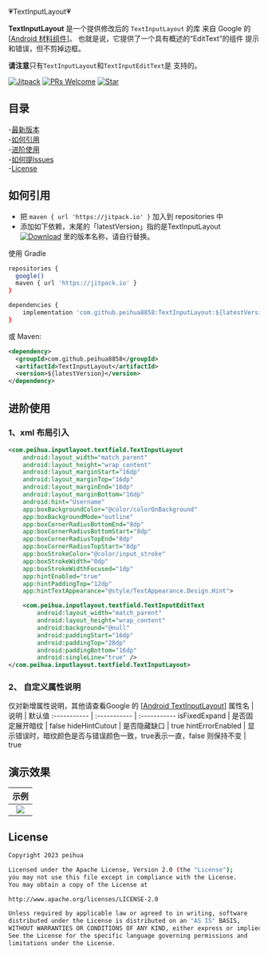 :heartpulse:TextInputLayout:heartpulse:

**TextInputLayout** 是一个提供修改后的 `TextInputLayout` 的库
来自 Google 的 [[Android 材料组件](https://github.com/material-components/material-components-android)]。
也就是说，它提供了一个具有概述的“EditText”的组件
提示和错误，但不剪掉边框。

**请注意**只有`TextInputLayout`和`TextInputEditText`是
支持的。

[![Jitpack](https://jitpack.io/v/peihua8858/TextInputLayout.svg)](https://github.com/peihua8858)
[![PRs Welcome](https://img.shields.io/badge/PRs-Welcome-brightgreen.svg)](https://github.com/peihua8858)
[![Star](https://img.shields.io/github/stars/peihua8858/TextInputLayout.svg)](https://github.com/peihua8858/TextInputLayout)


## 目录
-[最新版本](https://github.com/peihua8858/TextInputLayout/releases/tag/1.0.0-beta2)<br>
-[如何引用](#如何引用)<br>
-[进阶使用](#进阶使用)<br>
-[如何提Issues](https://github.com/peihua8858/TextInputLayout/wiki/%E5%A6%82%E4%BD%95%E6%8F%90Issues%3F)<br>
-[License](#License)<br>


## 如何引用

* 把 `maven { url 'https://jitpack.io' }` 加入到 repositories 中
* 添加如下依赖，末尾的「latestVersion」指的是TextInputLayout [![Download](https://jitpack.io/v/peihua8858/TextInputLayout.svg)](https://jitpack.io/#peihua8858/TextInputLayout) 里的版本名称，请自行替换。

使用 Gradle

```sh
repositories {
  google()
  maven { url 'https://jitpack.io' }
}

dependencies {
    implementation 'com.github.peihua8858:TextInputLayout:${latestVersion}'
}
```

或 Maven:

```xml
<dependency>
  <groupId>com.github.peihua8858</groupId>
  <artifactId>TextInputLayout</artifactId>
  <version>${latestVersion}</version>
</dependency>
```

## 进阶使用
### 1、xml 布局引入
```XML
<com.peihua.inputlayout.textfield.TextInputLayout
    android:layout_width="match_parent"
    android:layout_height="wrap_content"
    android:layout_marginStart="16dp"
    android:layout_marginTop="16dp"
    android:layout_marginEnd="16dp"
    android:layout_marginBottom="16dp"
    android:hint="Username"
    app:boxBackgroundColor="@color/colorOnBackground"
    app:boxBackgroundMode="outline"
    app:boxCornerRadiusBottomEnd="8dp"
    app:boxCornerRadiusBottomStart="8dp"
    app:boxCornerRadiusTopEnd="8dp"
    app:boxCornerRadiusTopStart="8dp"
    app:boxStrokeColor="@color/input_stroke"
    app:boxStrokeWidth="0dp"
    app:boxStrokeWidthFocused="1dp"
    app:hintEnabled="true"
    app:hintPaddingTop="12dp"
    app:hintTextAppearance="@style/TextAppearance.Design.Hint">

    <com.peihua.inputlayout.textfield.TextInputEditText
        android:layout_width="match_parent"
        android:layout_height="wrap_content"
        android:background="@null"
        android:paddingStart="16dp"
        android:paddingTop="28dp"
        android:paddingBottom="16dp"
        android:singleLine="true" />
</com.peihua.inputlayout.textfield.TextInputLayout>
```
### 2、 自定义属性说明
仅对新增属性说明，其他请查看Google 的 [[Android TextInputLayout](https://github.com/material-components/material-components-android/blob/master/lib/java/com/google/android/material/textfield/res/values/attrs.xml)]
属性名 | 说明 | 默认值
:----------- | :----------- | :-----------
isFixedExpand         | 是否固定展开暗纹        | false
hideHintCutout         | 是否隐藏缺口        | true
hintErrorEnabled         | 显示错误时，暗纹颜色是否与错误颜色一致，true表示一直，false 则保持不变        | true

## 演示效果

|          示例        | 
|:----------------------:|
| ![](assets/sample.png) |

## License

```sh
Copyright 2023 peihua

Licensed under the Apache License, Version 2.0 (the "License");
you may not use this file except in compliance with the License.
You may obtain a copy of the License at

http://www.apache.org/licenses/LICENSE-2.0

Unless required by applicable law or agreed to in writing, software
distributed under the License is distributed on an "AS IS" BASIS,
WITHOUT WARRANTIES OR CONDITIONS OF ANY KIND, either express or implied.
See the License for the specific language governing permissions and
limitations under the License.
```
